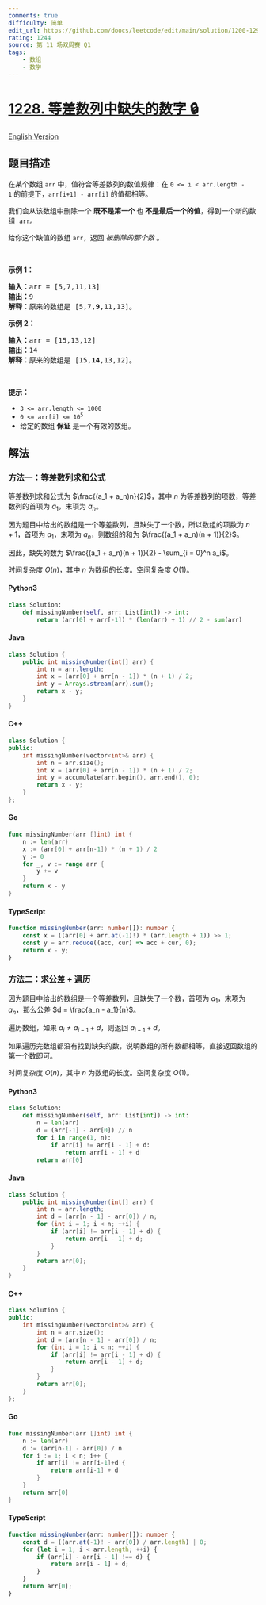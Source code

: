 ```yaml
---
comments: true
difficulty: 简单
edit_url: https://github.com/doocs/leetcode/edit/main/solution/1200-1299/1228.Missing%20Number%20In%20Arithmetic%20Progression/README.md
rating: 1244
source: 第 11 场双周赛 Q1
tags:
    - 数组
    - 数学
---
```


<!-- problem:start -->

# [1228. 等差数列中缺失的数字 🔒](https://leetcode.cn/problems/missing-number-in-arithmetic-progression)

[English Version](/solution/1200-1299/1228.Missing%20Number%20In%20Arithmetic%20Progression/README_EN.md)

## 题目描述

<!-- description:start -->

<p>在某个数组&nbsp;<code>arr</code>&nbsp;中，值符合等差数列的数值规律：在&nbsp;<code>0 &lt;= i &lt; arr.length - 1</code>&nbsp;的前提下，<code>arr[i+1] - arr[i]</code>&nbsp;的值都相等。</p>

<p>我们会从该数组中删除一个 <strong>既不是第一个 </strong>也<strong>&nbsp;不是最后一个的值</strong>，得到一个新的数组&nbsp;&nbsp;<code>arr</code>。</p>

<p>给你这个缺值的数组&nbsp;<code>arr</code>，返回 <em>被删除的那个数</em> 。</p>

<p>&nbsp;</p>

<p><strong>示例 1：</strong></p>

<pre>
<strong>输入：</strong>arr = [5,7,11,13]
<strong>输出：</strong>9
<strong>解释：</strong>原来的数组是 [5,7,<strong>9</strong>,11,13]。
</pre>

<p><strong>示例 2：</strong></p>

<pre>
<strong>输入：</strong>arr = [15,13,12]
<strong>输出：</strong>14
<strong>解释：</strong>原来的数组是 [15,<strong>14</strong>,13,12]。</pre>

<p>&nbsp;</p>

<p><strong>提示：</strong></p>

<ul>
	<li><code>3 &lt;= arr.length &lt;= 1000</code></li>
	<li><code>0 &lt;= arr[i] &lt;= 10<sup>5</sup></code></li>
	<li>给定的数组 <strong>保证</strong> 是一个有效的数组。</li>
</ul>

<!-- description:end -->

## 解法

<!-- solution:start -->

### 方法一：等差数列求和公式

等差数列求和公式为 $\frac{(a_1 + a_n)n}{2}$，其中 $n$ 为等差数列的项数，等差数列的首项为 $a_1$，末项为 $a_n$。

因为题目中给出的数组是一个等差数列，且缺失了一个数，所以数组的项数为 $n + 1$，首项为 $a_1$，末项为 $a_n$，则数组的和为 $\frac{(a_1 + a_n)(n + 1)}{2}$。

因此，缺失的数为 $\frac{(a_1 + a_n)(n + 1)}{2} - \sum_{i = 0}^n a_i$。

时间复杂度 $O(n)$，其中 $n$ 为数组的长度。空间复杂度 $O(1)$。

<!-- tabs:start -->

#### Python3

```python
class Solution:
    def missingNumber(self, arr: List[int]) -> int:
        return (arr[0] + arr[-1]) * (len(arr) + 1) // 2 - sum(arr)
```

#### Java

```java
class Solution {
    public int missingNumber(int[] arr) {
        int n = arr.length;
        int x = (arr[0] + arr[n - 1]) * (n + 1) / 2;
        int y = Arrays.stream(arr).sum();
        return x - y;
    }
}
```

#### C++

```cpp
class Solution {
public:
    int missingNumber(vector<int>& arr) {
        int n = arr.size();
        int x = (arr[0] + arr[n - 1]) * (n + 1) / 2;
        int y = accumulate(arr.begin(), arr.end(), 0);
        return x - y;
    }
};
```

#### Go

```go
func missingNumber(arr []int) int {
	n := len(arr)
	x := (arr[0] + arr[n-1]) * (n + 1) / 2
	y := 0
	for _, v := range arr {
		y += v
	}
	return x - y
}
```

#### TypeScript

```ts
function missingNumber(arr: number[]): number {
    const x = ((arr[0] + arr.at(-1)!) * (arr.length + 1)) >> 1;
    const y = arr.reduce((acc, cur) => acc + cur, 0);
    return x - y;
}
```

<!-- tabs:end -->

<!-- solution:end -->

<!-- solution:start -->

### 方法二：求公差 + 遍历

因为题目中给出的数组是一个等差数列，且缺失了一个数，首项为 $a_1$，末项为 $a_n$，那么公差 $d = \frac{a_n - a_1}{n}$。

遍历数组，如果 $a_i \neq a_{i - 1} + d$，则返回 $a_{i - 1} + d$。

如果遍历完数组都没有找到缺失的数，说明数组的所有数都相等，直接返回数组的第一个数即可。

时间复杂度 $O(n)$，其中 $n$ 为数组的长度。空间复杂度 $O(1)$。

<!-- tabs:start -->

#### Python3

```python
class Solution:
    def missingNumber(self, arr: List[int]) -> int:
        n = len(arr)
        d = (arr[-1] - arr[0]) // n
        for i in range(1, n):
            if arr[i] != arr[i - 1] + d:
                return arr[i - 1] + d
        return arr[0]
```

#### Java

```java
class Solution {
    public int missingNumber(int[] arr) {
        int n = arr.length;
        int d = (arr[n - 1] - arr[0]) / n;
        for (int i = 1; i < n; ++i) {
            if (arr[i] != arr[i - 1] + d) {
                return arr[i - 1] + d;
            }
        }
        return arr[0];
    }
}
```

#### C++

```cpp
class Solution {
public:
    int missingNumber(vector<int>& arr) {
        int n = arr.size();
        int d = (arr[n - 1] - arr[0]) / n;
        for (int i = 1; i < n; ++i) {
            if (arr[i] != arr[i - 1] + d) {
                return arr[i - 1] + d;
            }
        }
        return arr[0];
    }
};
```

#### Go

```go
func missingNumber(arr []int) int {
	n := len(arr)
	d := (arr[n-1] - arr[0]) / n
	for i := 1; i < n; i++ {
		if arr[i] != arr[i-1]+d {
			return arr[i-1] + d
		}
	}
	return arr[0]
}
```

#### TypeScript

```ts
function missingNumber(arr: number[]): number {
    const d = ((arr.at(-1)! - arr[0]) / arr.length) | 0;
    for (let i = 1; i < arr.length; ++i) {
        if (arr[i] - arr[i - 1] !== d) {
            return arr[i - 1] + d;
        }
    }
    return arr[0];
}
```

<!-- tabs:end -->

<!-- solution:end -->

<!-- problem:end -->
